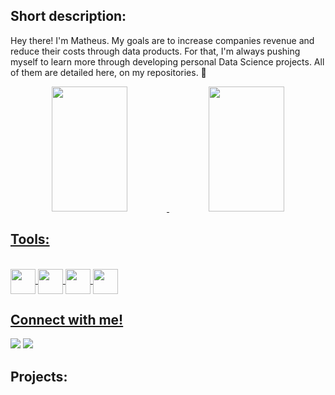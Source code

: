 ## Short description:

Hey there! I'm Matheus. My goals are to increase companies revenue and reduce their costs through data products. For that, I'm always pushing myself to learn more through developing personal Data Science projects. All of them are detailed here, on my repositories. 🙂

<div align="center">
  <a href="https://github.com/hfpmatheus">
  <img height="200em" img width="49%" src="https://github-readme-stats.vercel.app/api?username=hfpmatheus&show_icons=true&theme=github_dark&include_all_commits=true&count_private=true"/>
  <img height="200em" img width="49%" src="https://github-readme-stats.vercel.app/api/top-langs/?username=hfpmatheus&layout=compact&langs_count=7&theme=github_dark"/>
</div>
 
  ## Tools:
  
<div style="display: inline_block"><br>
  <img align="center" height="40" width="40" <img src="https://cdn.jsdelivr.net/gh/devicons/devicon/icons/python/python-original.svg" />
  <img align="center" height="40" width="40" <img src="https://cdn.jsdelivr.net/gh/devicons/devicon/icons/postgresql/postgresql-original.svg" />
  <img align="center" height="40" width="40" <img src="https://cdn.jsdelivr.net/gh/devicons/devicon/icons/mysql/mysql-original.svg" />
  <img align="center" height="40" width="40" <img src="https://cdn.jsdelivr.net/gh/devicons/devicon/icons/heroku/heroku-original.svg" />
          
  
</div>
          
  ## Connect with me!
  
<div> 
  <a href = "mailto:matheushffp@gmail.com"><img src="https://img.shields.io/badge/-Gmail-%23333?style=for-the-badge&logo=gmail&logoColor=white" target="_blank"></a>
  <a href="https://www.linkedin.com/in/matheushfp/" target="_blank"><img src="https://img.shields.io/badge/-LinkedIn-%230077B5?style=for-the-badge&logo=linkedin&logoColor=white" target="_blank"></a> 
</div>
  
  ## Projects:
